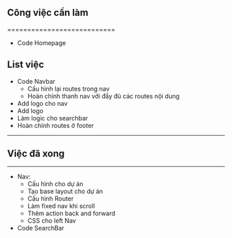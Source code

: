 ## Công việc cần làm

===========================

- Code Homepage

## List việc

- Code Navbar
  - Cấu hình lại routes trong nav
  - Hoàn chỉnh thanh nav với đầy đủ các routes nội dung
- Add logo cho nav
- Add logo
- Làm logic cho searchbar
- Hoàn chỉnh routes ở footer

---

## Việc đã xong

---

- Nav:
  - Cấu hình cho dự án
  - Tạo base layout cho dự án
  - Cấu hình Router
  - Làm fixed nav khi scroll
  - Thêm action back and forward
  - CSS cho left Nav
- Code SearchBar
